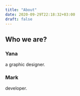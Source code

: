 ```yaml
---
title: "About"
date: 2020-09-29T22:18:32+03:00
draft: false
---
```


## Who we are?
### Yana
a graphic designer.
### Mark
developer.
